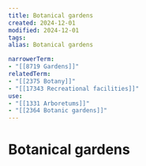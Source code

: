 ```yaml
---
title: Botanical gardens
created: 2024-12-01
modified: 2024-12-01
tags: 
alias: Botanical gardens

narrowerTerm:
- "[[8719 Gardens]]"
relatedTerm:
- "[[2375 Botany]]"
- "[[17343 Recreational facilities]]"
use:
- "[[1331 Arboretums]]"
- "[[2364 Botanic gardens]]"
---
```

# Botanical gardens
